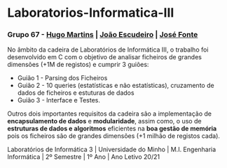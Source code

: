 # Laboratorios-Informatica-III

### Grupo 67 - [Hugo Martins](https://github.com/hugomartins22) | [João Escudeiro](https://github.com/jbtescudeiro16) | [José Fonte](https://github.com/josefonte)

No âmbito da cadeira de Laboratórios de Informática III, o trabalho foi desenvolvido em C com o objetivo de analisar ficheiros de grandes dimensões (+1M de registos) e cumprir 3 guiões:

- Guião 1 - Parsing dos Ficheiros
- Guião 2 - 10 queries (estatísticas e não estatísticas), cruzamento de dados de ficheiros e estuturas de dados
- Guião 3 - Interface e Testes.

Outros dois importantes requisitos da cadeira são a implementação de **encapsulamento de dados** e **modularidade**, assim como, o uso de **estruturas de dados e algoritmos** eficientes na **boa gestão de memória** pois os ficheiros são de grandes dimensões (+1 milhão de registos cada).

Laboratórios de Informática 3 | Universidade do Minho | M.I. Engenharia Informática | 2º Semestre | 1º Ano | Ano Letivo 20/21
